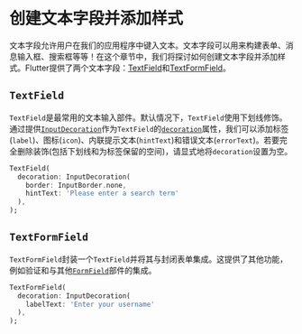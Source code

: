# 创建文本字段并添加样式

文本字段允许用户在我们的应用程序中键入文本。文本字段可以用来构建表单、消息输入框、搜索框等等！在这个章节中，我们将探讨如何创建文本字段并添加样式。Flutter提供了两个文本字段：[TextField](https://docs.flutter.io/flutter/material/TextField-class.html)和[TextFormField](https://docs.flutter.io/flutter/material/TextFormField-class.html)。

## `TextField`

`TextField`是最常用的文本输入部件。默认情况下，`TextField`使用下划线修饰。通过提供[`InputDecoration`](https://docs.flutter.io/flutter/material/InputDecoration-class.html)作为`TextField`的[`decoration`](https://docs.flutter.io/flutter/material/TextField/decoration.html)属性，我们可以添加标签(`label`)、图标(`icon`)、内联提示文本(`hintText`)和错误文本(`errorText`)。若要完全删除装饰(包括下划线和为标签保留的空间)，请显式地将`decoration`设置为空。

```dart
TextField(
  decoration: InputDecoration(
    border: InputBorder.none,
    hintText: 'Please enter a search term'
  ),
);
```

## `TextFormField`

`TextFormField`封装一个`TextField`并将其与封闭表单集成。这提供了其他功能，例如验证和与其他[`FormField`](https://docs.flutter.io/flutter/widgets/FormField-class.html)部件的集成。

```dart
TextFormField(
  decoration: InputDecoration(
    labelText: 'Enter your username'
  ),
);
```
